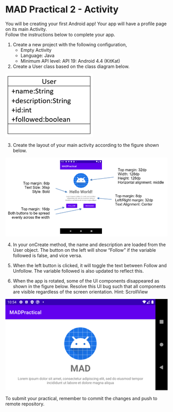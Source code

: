 # MAD Practical 2 - Activity
You will be creating your first Android app! Your app will have a profile page on its main Activity.<br/>
Follow the instructions below to complete your app.

1. Create a new project with the following configuration,
    * Empty Activity
    * Language: Java
    * Minimum API level: API 19: Android 4.4 (KitKat)
2. Create a User class based on the class diagram below.

![User Class Diagram](/images/user_cd.png)

3. Create the layout of your main activity according to the figure shown below.

![Screen Mockup](/images/screen_mock.png)

4. In your onCreate method, the name and description are loaded from the User object. The button on the left will show “Follow” if the variable followed is false, and vice versa.

5.	When the left button is clicked, it will toggle the text between Follow and Unfollow. The variable followed is also updated to reflect this.

6.	When the app is rotated, some of the UI components disappeared as shown in the figure below. Resolve this UI bug such that all components are visible regardless of the screen orientation.
Hint: ScrollView

![Horizontal Rotation](/images/Screenshot_1617792845.png)

To submit your practical, remember to commit the changes and push to remote repository.

